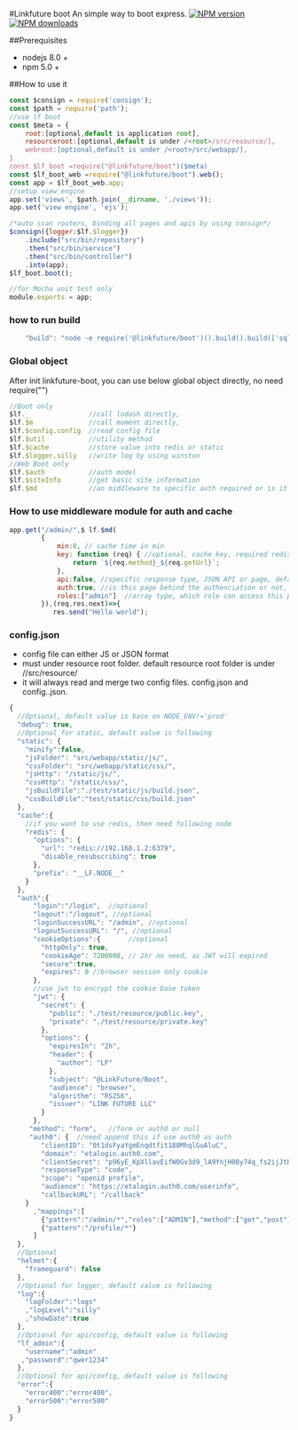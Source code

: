 #Linkfuture boot
An simple way to boot express.
<span class="badge-npmversion"><a href="https://npmjs.org/package/@linkfuture/boot" title="View this project on NPM"><img src="https://img.shields.io/npm/v/@linkfuture/boot.svg" alt="NPM version" /></a></span>
<span class="badge-npmdownloads"><a href="https://npmjs.org/package/@linkfuture/boot" title="View this project on NPM"><img src="https://img.shields.io/npm/dm/@linkfuture/boot.svg" alt="NPM downloads" /></a></span> 
 
##Prerequisites 
- nodejs 8.0 +
- npm 5.0 + 

##How to use it
``` js
const $consign = require('consign');
const $path = require('path');
//use lf boot
const $meta = {
    root:[optional,default is application root],
    resourceroot:[optional,default is under /<root>/src/resource/],
    webroot:[optional,default is under /<root>/src/webapp/],
}
const $lf_boot =require("@linkfuture/boot")($meta)
const $lf_boot_web =require("@linkfuture/boot").web();
const app = $lf_boot_web.app;
//setup view engine 
app.set('views', $path.join(__dirname, './views'));
app.set('view engine', 'ejs');

/*auto scan routers, binding all pages and apis by using consign*/
$consign({logger:$lf.$logger})
    .include("src/bin/repository")
    .then("src/bin/service")
    .then("src/bin/controller")
    .into(app);
$lf_boot.boot();

//for Mocha unit test only
module.exports = app;
```
### how to run build 
``` js
    "build": "node -e require('@linkfuture/boot')().build().build(['sql'])"
```
### Global object
 After init linkfuture-boot, you can use below global object directly, no need require("") 
``` js
//Boot only
$lf._               //call lodash directly, 
$lf.$m              //call moment directly, 
$lf.$config.config  //read config file
$lf.$util           //utility method
$lf.$cache          //store value into redis or static
$lf.$logger.silly   //write log by using winston 
//Web Boot only
$lf.$auth           //auth model
$lf.$siteInfo       //get basic site information
$lf.$md             //an middleware to specific auth required or is it api response and setup cache time, 
 ```

### How to use middleware module for auth and cache
``` js
app.get("/admin/",$ lf.$md(
        {
            min:0, // cache time in min
            key: function (req) { //optional, cache key, required redis setup,default value is following
                return `${req.method}_${req.getUrl}`;
            },
            api:false, //specific response type, JSON API or page, default is page
            auth:true, //is this page behind the authenciation or not, default is false
            roles:["admin"]  //array type, which role can access this page, required set auth=true,and req.user.roles = []
        }),(req,res,next)=>{
           res.send("Hello world");
```

### config.json
- config file can either JS or JSON format
- must under resource root folder. default resource root folder is under /<root>/src/resource/
- it will always read and merge two config files. config.json and config.<env>.json.

``` js
{
  //Optional, default value is base on NODE_ENV!='prod'
  "debug": true,
  //Optional for static, default value is following
  "static": {
    "minify":false,
    "jsFolder": "src/webapp/static/js/",
    "cssFolder": "src/webapp/static/css/",
    "jsHttp": "/static/js/",
    "cssHttp": "/static/css/",
    "jsBuildFile":"./test/static/js/build.json",
    "cssBuildFile":"test/static/css/build.json"
  },
  "cache":{
    //if you want to use redis, then need following node
    "redis": {
      "options": {
        "url": "redis://192.168.1.2:6379",
        "disable_resubscribing": true
      },
      "prefix": "__LF.NODE__"
    }
  },
  "auth":{
      "login":"/login",  //optional
      "logout":"/logout", //optional
      "loginSuccessURL": "/admin", //optional
      "logoutSuccessURL": "/", //optional
      "cookieOptions":{       //optional
        "httpOnly": true,
        "cookieAge": 7200000, // 2hr no need, as JWT will expired
        "secure":true,
        "expires": 0 //browser session only cookie
      },
      //use jwt to encrypt the cookie base token
      "jwt": {
        "secret": {
          "public": "./test/resource/public.key",
          "private": "./test/resource/private.key"
        },
        "options": {
          "expiresIn": "2h",
          "header": {
            "author": "LF"
          },
          "subject": "@LinkFuture/Boot",
          "audience": "browser",
          "algorithm": "RS256",
          "issuer": "LINK FUTURE LLC"
        }
      },
     "method": "form",   //form or auth0 or null
     "auth0": {  //need append this if use auth0 as auth
        "clientID": "0t1dsFyaYgmEnqdtfit188MhqlGuAluC",
        "domain": "etalogin.auth0.com",
        "clientSecret": "p96yE_KpXllavEifW0Gv3d9_lA9YnjH08y74q_fs2ijJtKAJgBqgMDs2fRRREjqY",
        "responseType": "code",
        "scope": "openid profile",
        "audience": "https://etalogin.auth0.com/userinfo",
        "callbackURL": "/callback"
    }
      ,"mappings":[
        {"pattern":"/admin/*","roles":["ADMIN"],"method":["get","post"]},
        {"pattern":"/profile/*"}
      ]
  },
  //Optional
  "helmet":{
    "frameguard": false
  },
  //Optional for logger, default value is following
  "log":{
    "logFolder":"logs"
    ,"logLevel":"silly"
    ,"showDate":true
  },
  //Optional for api/config, default value is following
  "lf_admin":{
    "username":"admin"
   ,"password":"qwer1234"
  },
  //Optional for api/config, default value is following
  "error":{
    "error400":"error400",
    "error500":"error500"
  }
}

```